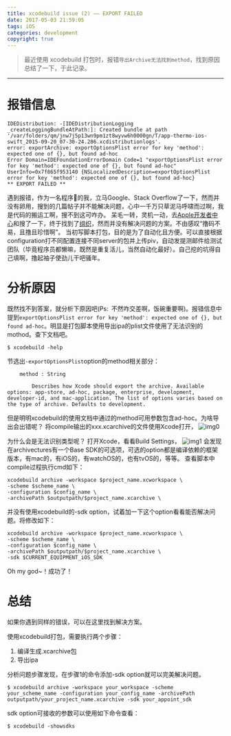 ```yaml
---
title: xcodebuild issue (2) —— EXPORT FAILED
date: 2017-05-03 21:59:05
tags: iOS
categories: development
copyright: true
---
```


> 最近使用 xcodebuild 打包时，报错`导出Archive无法找到method`，找到原因总结了一下，于此记录。

<!-- more -->

---

# 报错信息
```
IDEDistribution: -[IDEDistributionLogging _createLoggingBundleAtPath:]: Created bundle at path '/var/folders/qm/jnw7j5p13wn9pm1zt8wyvw6h0000gn/T/app-thermo-ios-swift_2015-09-20_07-30-24.286.xcdistributionlogs'.  
error: exportArchive: exportOptionsPlist error for key 'method': expected one of {}, but found ad-hoc  
Error Domain=IDEFoundationErrorDomain Code=1 "exportOptionsPlist error for key 'method': expected one of {}, but found ad-hoc" UserInfo=0x7f865f953140 {NSLocalizedDescription=exportOptionsPlist error for key 'method': expected one of {}, but found ad-hoc}  
** EXPORT FAILED **  
```
遇到报错，作为一名程序🐒的我，立马Google、Stack Overflow了一下，然而并没有卵用，搜到的几篇帖子并不能解决问题，心中一千万只草泥马呼啸而过啊，我是代码的搬运工啊，搜不到这可咋办。
呆毛一转，灵机一动，去[Apple开发者中心](https://developer.apple.com/search/)和搜了一下，终于找到了[组织](https://forums.developer.apple.com/message/59201#59201)，然而并没有解决问题的方案。不由感叹“撸码不易，且撸且珍惜啊”。
当初写脚本打包，目的是为了自动化且方便。可以直接根据configuration打不同配置连接不同server的包并上传piv，自动发提测邮件给测试团队（毕竟程序员都懒嘛，既然是重复活儿，当然自动化最好）。自己挖的坑得自己填啊，撸起袖子使劲儿干吧骚年。

# 分析原因
既然找不到答案，就分析下原因吧(Ps:&ensp;不然咋交差啊，饭碗重要啊)。报错信息中提到`exportOptionsPlist error for key 'method': expected one of {}, but found ad-hoc`。明显是打包脚本使用导出ipa的plist文件使用了无法识别的mothod。查下文档吧。
```
$ xcodebuild -help
```
节选出`-exportOptionsPlist`option的method相关部分：
```
	method : String

		Describes how Xcode should export the archive. Available options: app-store, ad-hoc, package, enterprise, development, developer-id, and mac-application. The list of options varies based on the type of archive. Defaults to development.
```
但是明明xcodebuild的使用文档中通过的method可用参数包含ad-hoc。为啥导出会出错呢？
将compile输出的xxx.xcarchive的文件使用Xcode打开，
![img0](/resourse/iOS/CompileIssue/0.png)

为什么会是无法识别类型呢？
打开Xcode，看看Build Settings，
![img1](/resourse/iOS/CompileIssue/1.png)
会发现在archivectures有一个Base SDK的可选项，可选的option都是编译依赖的框架版本，有mac的，有iOS的，有watchOS的，也有tvOS的，等等。
查看脚本中compile过程执行cmd如下：
```
xcodebuild archive -workspace $project_name.xcworkspace \
-scheme $scheme_name \
-configuration $config_name \
-archivePath $outputpath/$project_name.xcarchive \
```
并没有使用xcodebuild的-sdk option，试着加一下这个option看看能否解决问题。将修改如下：
```
xcodebuild archive -workspace $project_name.xcworkspace \
-scheme $scheme_name \
-configuration $config_name \
-archivePath $outputpath/$project_name.xcarchive \
-sdk $CURRENT_EQUIPMENT_iOS_SDK
```
Oh my god~！成功了！

# 总结
如果你遇到同样的错误，可以在这里找到解决方案。

使用xcodebuild打包，需要执行两个步骤：
1. 编译生成.xcarchive包
2. 导出ipa

分析问题步骤发现，在步骤1的命令添加-sdk option就可以完美解决问题。
```
$ xcodebuild archive -workspace your_workspace -scheme your_scheme_name -configuration your_config_name -archivePath outputpath/your_project_name.xcarchive -sdk your_appoint_sdk
```

sdk option可接收的参数可以使用如下命令查看：
```
$ xcodebuild -showsdks
```
